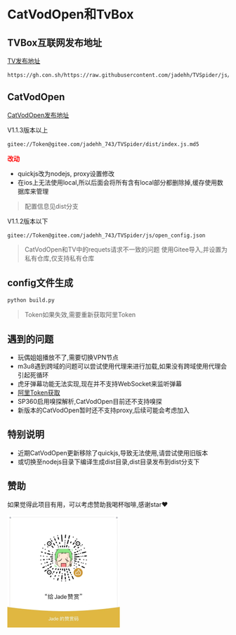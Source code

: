 # CatVodOpen和TvBox

## TVBox互联网发布地址
[TV发布地址](https://github.com/FongMi/Release/tree/main/apk/release)

```bash
https://gh.con.sh/https://raw.githubusercontent.com/jadehh/TVSpider/js/tv_config.json
```

## CatVodOpen
[CatVodOpen发布地址](https://github.com/catvod/CatVodOpen/releases)

V1.1.3版本以上
```bash
gitee://Token@gitee.com/jadehh_743/TVSpider/dist/index.js.md5
```
<font color="red">**改动**</font>

* quickjs改为nodejs, proxy设置修改
* 在ios上无法使用local,所以后面会将所有含有local部分都删除掉,缓存使用数据库来管理
> 配置信息见dist分支

V1.1.2版本以下
```bash
gitee://Token@gitee.com/jadehh_743/TVSpider/js/open_config.json
```

> CatVodOpen和TV中的requets请求不一致的问题
> 使用Gitee导入,并设置为私有仓库,仅支持私有仓库

## config文件生成
```bash
python build.py
```
> Token如果失效,需要重新获取阿里Token

## 遇到的问题
* 玩偶姐姐播放不了,需要切换VPN节点
* m3u8遇到跨域的问题可以尝试使用代理来进行加载,如果没有跨域使用代理会引起死循环
* 虎牙弹幕功能无法实现,现在并不支持WebSocket来监听弹幕
* [阿里Token获取](https://alist.nn.ci/zh/guide/drivers/aliyundrive.html)
* SP360启用嗅探解析,CatVodOpen目前还不支持嗅探
* 新版本的CatVodOpen暂时还不支持proxy,后续可能会考虑加入


## 特别说明
* 近期CatVodOpen更新移除了quickjs,导致无法使用,请尝试使用旧版本
* 或切换至nodejs目录下编译生成dist目录,dist目录发布到dist分支下


## 赞助
如果觉得此项目有用，可以考虑赞助我喝杯咖啡,感谢star❤

<img src="./resources/wechat.jpg" alt="微信" width="256" height="256" align="left" />
